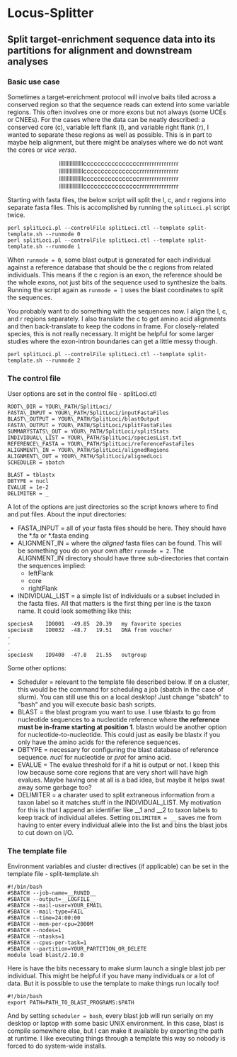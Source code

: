 # Locus-Splitter
## Split target-enrichment sequence data into its partitions for alignment and downstream analyses

### Basic use case
Sometimes a target-enrichment protocol will involve baits tiled across a conserved region so that the sequence reads can extend into some variable regions. This often involves one or more exons but not always (some UCEs or CNEEs). For the cases where the data can be neatly described: a conserved core (c), variable left flank (l), and variable right flank (r), I wanted to separate these regions as well as possible. This is in part to maybe help alignment, but there might be analyses where we do not want the cores or *vice versa*.

<div align="center">
llllllllllllllllccccccccccccccccrrrrrrrrrrrrrrrr
llllllllllllllllccccccccccccccccrrrrrrrrrrrrrrrr
llllllllllllllllccccccccccccccccrrrrrrrrrrrrrrrr
llllllllllllllllccccccccccccccccrrrrrrrrrrrrrrrr
</div>

Starting with fasta files, the below script will split the l, c, and r regions into separate fasta files. This is accomplished by running the `splitLoci.pl` script twice.
```
perl splitLoci.pl --controlFile splitLoci.ctl --template split-template.sh --runmode 0
perl splitLoci.pl --controlFile splitLoci.ctl --template split-template.sh --runmode 1
```
When `runmode = 0`, some blast output is generated for each individual against a reference database that should be the c regions from related individuals. This means if the c region is an exon, the reference should be the whole exons, not just bits of the sequence used to synthesize the baits. Running the script again as `runmode = 1` uses the blast coordinates to split the sequences.

You probably want to do something with the sequences now. I align the l, c, and r regions separately. I also translate the c to get amino acid alignments and then back-translate to keep the codons in frame. For closely-related species, this is not really necessary. It might be helpful for some larger studies where the exon-intron boundaries can get a little messy though.
```
perl splitLoci.pl --controlFile splitLoci.ctl --template split-template.sh --runmode 2
```

### The control file

User options are set in the control file - splitLoci.ctl
```
ROOT\_DIR = YOUR\_PATH/SplitLoci/
FASTA\_INPUT = YOUR\_PATH/SplitLoci/inputFastaFiles
BLAST\_OUTPUT = YOUR\_PATH/SplitLoci/blastOutput
FASTA\_OUTPUT = YOUR\_PATH/SplitLoci/splitFastaFiles
SUMMARYSTATS\_OUT = YOUR\_PATH/SplitLoci/splitStats
INDIVIDUAL\_LIST = YOUR\_PATH/SplitLoci/speciesList.txt
REFERENCE\_FASTA = YOUR\_PATH/SplitLoci/referenceFastaFiles
ALIGNMENT\_IN = YOUR\_PATH/SplitLoci/alignedRegions
ALIGNMENT\_OUT = YOUR\_PATH/SplitLoci/alignedLoci
SCHEDULER = sbatch

BLAST = tblastx 
DBTYPE = nucl
EVALUE = 1e-2
DELIMITER = _
```

A lot of the options are just directories so the script knows where to find and put files. About the input directories:
* FASTA\_INPUT = all of your fasta files should be here. They should have the \*.fa or \*.fasta ending
* ALIGNMENT\_IN = where the *aligned* fasta files can be found. This will be something you do on your own after `runmode = 2`. The ALIGNMENT\_IN directory should have three sub-directories that contain the sequences implied:
	* leftFlank
	* core
	* rightFlank
* INDIVIDUAL\_LIST = a simple list of individuals or a subset included in the fasta files. All that matters is the first thing per line is the taxon name. It could look something like this:
```
speciesA	ID0001	-49.85	20.39	my favorite species
speciesB	ID0032 	-48.7	19.51	DNA from voucher
.
.
.
speciesN	ID9408	-47.8	21.55	outgroup
```

Some other options:
* Scheduler = relevant to the template file described below. If on a cluster, this would be the command for scheduling a job (sbatch in the case of slurm). You can still use this on a local desktop! Just change "sbatch" to "bash" and you will execute basic bash scripts.
* BLAST = the blast program you want to use. I use tblastx to go from nucleotide sequences to a nucleotide reference where **the reference must be in-frame starting at position 1**. blastn would be another option for nucleotide-to-nucleotide. This could just as easily be blastx if you only have the amino acids for the reference sequences.
* DBTYPE = necessary for configuring the blast database of reference sequence. *nucl* for nucleotide or *prot* for amino acid.
* EVALUE = The evalue threshold for if a hit is output or not. I keep this low because some core regions that are very short will have high evalues. Maybe having one at all is a bad idea, but maybe it helps swat away some garbage too?
* DELIMITER = a charater used to split extraneous information from a taxon label so it matches stuff in the INDIVIDUAL\_LIST. My motivation for this is that I append an identifier like __1  and __2 to taxon labels to keep track of individual alleles. Setting `DELIMITER = __` saves me from having to enter every individual allele into the list and bins the blast jobs to cut down on I/O.  

### The template file

Environment variables and cluster directives (if applicable) can be set in the template file - split-template.sh
```
#!/bin/bash
#SBATCH --job-name=__RUNID__
#SBATCH --output=__LOGFILE__
#SBATCH --mail-user=YOUR_EMAIL
#SBATCH --mail-type=FAIL
#SBATCH --time=24:00:00
#SBATCH --mem-per-cpu=2000M
#SBATCH --nodes=1
#SBATCH --ntasks=1
#SBATCH --cpus-per-task=1
#SBATCH --partition=YOUR_PARTITION_OR_DELETE
module load blast/2.10.0
```

Here is have the bits necessary to make slurm launch a single blast job per individual. This might be helpful if you have many individuals or a lot of data. But it is possible to use the template to make things run locally too!

```
#!/bin/bash
export PATH=PATH_TO_BLAST_PROGRAMS:$PATH
```

And by setting `scheduler = bash`, every blast job will run serially on my desktop or laptop with some basic UNIX environment. In this case, blast is compile somewhere else, but I can make it available by exporting the path at runtime. I like executing things through a template this way so nobody is forced to do system-wide installs.